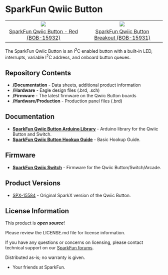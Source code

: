 SparkFun Qwiic Button
========================================
<table class="table table-hover table-striped table-bordered">
  <tr align="center">
   <td><a href="https://www.sparkfun.com/products/15932"><img src="https://cdn.sparkfun.com/assets/parts/1/4/5/7/3/15932-SparkFun_Qwiic_Button_-_Red-01.jpg"></a></td>
   <td><a href="https://www.sparkfun.com/products/15931"><img src="https://cdn.sparkfun.com/assets/parts/1/4/5/7/2/15931-SparkFun_Qwiic_Button_Breakout-01.jpg"></a></td>
  </tr>
  <tr align="center">
    <td><a href="https://www.sparkfun.com/products/15932">SparkFun Qwiic Button - Red (BOB-15932)</a></td>
    <td><a href="https://www.sparkfun.com/products/15931">SparkFun Qwiic Button Breakout (BOB-15931)</a></td>
  </tr>
</table>

The SparkFun Qwiic Button is an I<sup>2</sup>C enabled button with a built-in LED, interrupts, variable I<sup>2</sup>C address, and onboard button queues.

Repository Contents
-------------------

* **/Documentation** - Data sheets, additional product information
* **/Hardware** - Eagle design files (.brd, .sch)
* **/Firmware** - The latest firmware on the Qwiic Button boards
* **/Hardware/Production** - Production panel files (.brd)

Documentation
--------------
* **[SparkFun Qwiic Button Arduino Library](https://github.com/sparkfun/SparkFun_Qwiic_Button_Arduino_Library)** - Arduino library for the Qwiic Button and Switch.
* **[SparkFun Qwiic Button Hookup Guide](https://learn.sparkfun.com/tutorials/sparkfun-qwiic-button-hookup-guide/all)** - Basic Hookup Guide.

Firmware
--------------
* **[SparkFun Qwiic Switch](https://github.com/sparkfunX/Qwiic_Switch)** - Firmware for the Qwiic Button/Switch/Arcade.

Product Versions
--------------
* [SPX-15584](https://www.sparkfun.com/products/15584) - Original SparkX version of the Qwiic Button.

License Information
-------------------

This product is _**open source**_! 

Please review the LICENSE.md file for license information. 

If you have any questions or concerns on licensing, please contact technical support on our [SparkFun forums](https://forum.sparkfun.com/viewforum.php?f=152).

Distributed as-is; no warranty is given.

- Your friends at SparkFun.

_<COLLABORATION CREDIT>_
